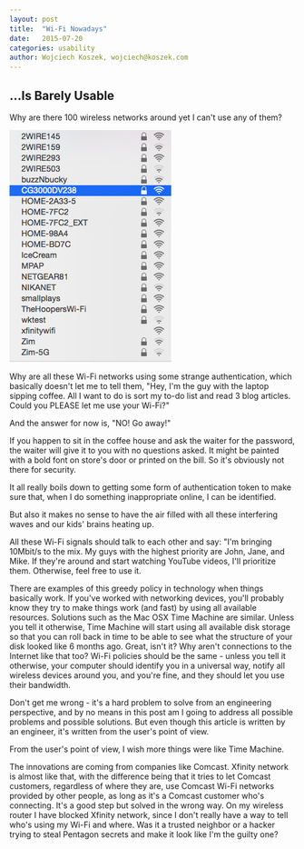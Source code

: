 ```yaml
---
layout: post
title:  "Wi-Fi Nowadays"
date:   2015-07-20
categories: usability
author: Wojciech Koszek, wojciech@koszek.com
---
```


## ...Is Barely Usable

Why are there 100 wireless networks around yet I can't use any of them?

![](/images/2015-07-20-usability_wifi-01.png)

Why are all these Wi-Fi networks using some strange authentication,
which basically doesn't let me to tell them, "Hey, I'm the guy with the
laptop sipping coffee. All I want to do is sort my to-do list and read
3 blog articles. Could you PLEASE let me use your Wi-Fi?"

And the answer for now is, "NO! Go away!"

If you happen to sit in the coffee house and ask the waiter for the
password, the waiter will give it to you with no questions asked. It
might be painted with a bold font on store's door or printed on the
bill. So it's obviously not there for security.

It all really boils down to getting some form of authentication token
to make sure that, when I do something inappropriate online, I can be
identified.

But also it makes no sense to have the air filled with all these
interfering waves and our kids' brains heating up.

All these Wi-Fi signals should talk to each other and say: "I'm
bringing 10Mbit/s to the mix. My guys with the highest priority are
John, Jane, and Mike. If they're around and start watching YouTube
videos, I'll prioritize them. Otherwise, feel free to use it.

There are examples of this greedy policy in technology when things
basically work. If you've worked with networking devices, you'll
probably know they try to make things work (and fast) by using all
available resources. Solutions such as the Mac OSX Time Machine are
similar. Unless you tell it otherwise, Time Machine will start using
all available disk storage so that you can roll back in time to be able
to see what the structure of your disk looked like 6 months ago. Great,
isn't it? Why aren't connections to the Internet like that too? Wi-Fi
policies should be the same - unless you tell it otherwise, your
computer should identify you in a universal way, notify all wireless
devices around you, and you're fine, and they should let you use their
bandwidth.

Don't get me wrong - it's a hard problem to solve from an engineering
perspective, and by no means in this post am I going to address all
possible problems and possible solutions. But even though this article
is written by an engineer, it's written from the user's point of view.

From the user's point of view, I wish more things were like Time
Machine.

The innovations are coming from companies like Comcast. Xfinity network
is almost like that, with the difference being that it tries to let
Comcast customers, regardless of where they are, use Comcast Wi-Fi
networks provided by other people, as long as it's a Comcast customer
who's connecting. It's a good step but solved in the wrong way. On my
wireless router I have blocked Xfinity network, since I don't really
have a way to tell who's using my Wi-Fi and where. Was it a trusted
neighbor or a hacker trying to steal Pentagon secrets and make it look
like I'm the guilty one?
